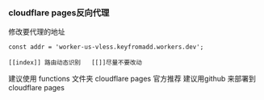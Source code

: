 ### cloudflare pages反向代理

修改要代理的地址

```
const addr = 'worker-us-vless.keyfromadd.workers.dev';
```

```
[[index]] 路由动态识别   [[]]尽量不要改动
```

建议使用 functions 文件夹 cloudflare pages 官方推荐
建议用github 来部署到cloudflare pages
